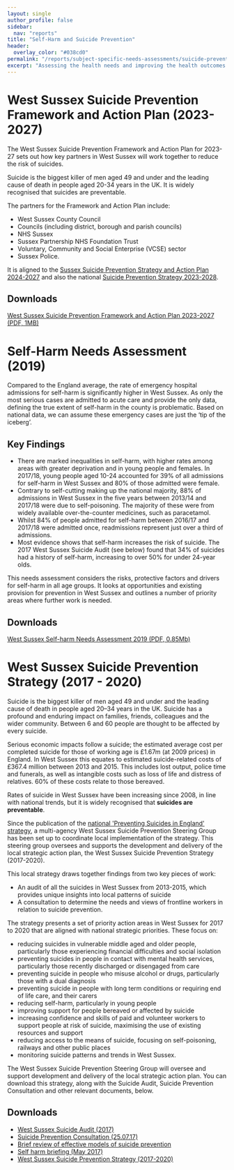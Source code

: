 ```yaml
---
layout: single
author_profile: false
sidebar:
  nav: "reports"
title: "Self-Harm and Suicide Prevention"
header:
  overlay_color: "#038cd0"
permalink: "/reports/subject-specific-needs-assessments/suicide-prevention/"
excerpt: "Assessing the health needs and improving the health outcomes of those who self-harm or consider suicide in West Sussex."
---
```


# West Sussex Suicide Prevention Framework and Action Plan (2023-2027)
The West Sussex Suicide Prevention Framework and Action Plan for 2023-27 sets out how key partners in West Sussex will work together to reduce the risk of suicides.

Suicide is the biggest killer of men aged 49 and under and the leading cause of death in people aged 20-34 years in the UK. It is widely recognised that suicides are preventable.

The partners for the Framework and Action Plan include:

- West Sussex County Council
- Councils (including district, borough and parish councils)
- NHS Sussex
- Sussex Partnership NHS Foundation Trust
- Voluntary, Community and Social Enterprise (VCSE) sector
- Sussex Police.

It is aligned to the [Sussex Suicide Prevention Strategy and Action Plan 2024-2027](https://westsussex.moderngov.co.uk/documents/s44178/Appendix%201.pdf) and also the national [Suicide Prevention Strategy 2023-2028](https://www.gov.uk/government/publications/suicide-prevention-strategy-for-england-2023-to-2028).

## Downloads
[West Sussex Suicide Prevention Framework and Action Plan 2023-2027 (PDF, 1MB)](https://www.westsussex.gov.uk/media/20480/ws_suicide_prevention_framework_2023_27.pdf)

# Self-Harm Needs Assessment (2019)

Compared to the England average, the rate of emergency hospital admissions for self-harm is significantly higher in West Sussex. As only the most serious cases are admitted to acute care and provide the only data, defining the true extent of self-harm in the county is problematic. Based on national data, we can assume these emergency cases are just the ‘tip of the iceberg’. 

## Key Findings 

+ There are marked inequalities in self-harm, with higher rates among areas with greater deprivation and in young people and females. In 2017/18, young people aged 10-24 accounted for 39% of all admissions for self-harm in West Sussex and 80% of those admitted were female. 
+ Contrary to self-cutting making up the national majority, 88% of admissions in West Sussex in the five years between 2013/14 and 2017/18 were due to self-poisoning. The majority of these were from widely available over-the-counter medicines, such as paracetamol. 
+ Whilst 84% of people admitted for self-harm between 2016/17 and 2017/18 were admitted once, readmissions represent just over a third of admissions. 
 + Most evidence shows that self-harm increases the risk of suicide.  The 2017 West Sussex Suicide Audit (see below) found that 34% of suicides had a history of self-harm, increasing to over 50% for under 24-year olds.

This needs assessment considers the risks, protective factors and drivers for self-harm in all age groups. It looks at opportunities and existing provision for prevention in West Sussex and outlines a number of priority areas where further work is needed.

## Downloads

[West Sussex Self-harm Needs Assessment 2019 (PDF, 0.85Mb)](/assets/living-well/ws-self-harm-na-final-2019.pdf)



# West Sussex Suicide Prevention Strategy (2017 - 2020)

Suicide is the biggest killer of men aged 49 and under and the leading cause of death in people aged 20–34 years in the UK. Suicide has a profound and enduring impact on families, friends, colleagues and the wider community. Between 6 and 60 people are thought to be affected by every suicide. 

Serious economic impacts follow a suicide; the estimated average cost per completed suicide for those of working age is £1.67m (at 2009 prices) in England. In West Sussex this equates to estimated suicide-related costs of £367.4 million between 2013 and 2015. This includes lost output, police time and funerals, as well as intangible costs such as loss of life and distress of relatives. 60% of these costs relate to those bereaved.

Rates of suicide in West Sussex have been increasing since 2008, in line with national trends, but it is widely recognised that **suicides are preventable**. 

Since the publication of the [national 'Preventing Suicides in England' strategy](https://www.gov.uk/government/publications/suicide-prevention-strategy-for-england), a multi-agency West Sussex Suicide Prevention Steering Group has been set up to coordinate local implementation of the strategy. This steering group oversees and supports the development and delivery of the local strategic action plan, the West Sussex Suicide Prevention Strategy (2017-2020). 

This local strategy draws together findings from two key pieces of work: 

+ An audit of all the suicides in West Sussex from 2013-2015, which provides unique insights into local patterns of suicide 
+ A consultation to determine the needs and views of frontline workers in relation to suicide prevention.

The strategy presents a set of priority action areas in West Sussex for 2017 to 2020 that are aligned with national strategic priorities. These focus on:

+ reducing suicides in vulnerable middle aged and older people, particularly those experiencing financial difficulties and social isolation
+ preventing suicides in people in contact with mental health services, particularly those recently discharged or disengaged from care
+ preventing suicide in people who misuse alcohol or drugs, particularly those with a dual diagnosis
+ preventing suicide in people with long term conditions or requiring end of life care, and their carers
+ reducing self-harm, particularly in young people
+ improving support for people bereaved or affected by suicide
+ increasing confidence and skills of paid and volunteer workers to support people at risk of suicide, maximising the use of existing resources and support
+ reducing access to the means of suicide, focusing on self-poisoning, railways and other public places
+ monitoring suicide patterns and trends in West Sussex.

The West Sussex Suicide Prevention Steering Group will oversee and support development and delivery of the local strategic action plan. You can download this strategy, along with the Suicide Audit, Suicide Prevention Consultation and other relevant documents, below.

## Downloads 

+ [West Sussex Suicide Audit (2017)](/assets/core/West-Sussex-Suicide-Audit-2017.pdf)
+ [Suicide Prevention Consultation (25.07.17)](/assets/core/Suicide-prevention-consultation-Final-25.07.17.pdf)
+ [Brief review of effective models of suicide prevention](/assets/core/Brief-review-of-effective-models-of-suicide-prevention.pdf)
+ [Self harm briefing (May 2017)](/assets/core/Briefing-Self-Harm-May-2017.pdf)
+ [West Sussex Suicide Prevention Strategy (2017-2020)](/assets/core/Suicide-Prevention-Strategy-2017-2020.pdf)
